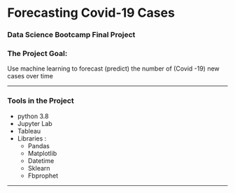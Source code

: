 # Forecasting Covid-19 Cases
### Data Science Bootcamp Final Project 

### The Project Goal:
  Use machine learning to forecast (predict) the number of (Covid -19) new cases over time
  
---
### Tools in the Project 
- python 3.8
- Jupyter Lab
- Tableau
- Libraries :
   - Pandas 
   - Matplotlib
   - Datetime
   - Sklearn
   - Fbprophet
 ---
 
    




